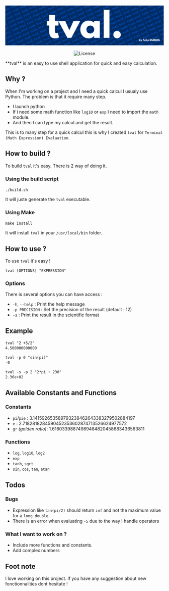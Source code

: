 ![tval](icon.png)
<p align="center">
  <img src="https://img.shields.io/badge/License-Apache%202.0-blue.svg" alt="License">
</p>
**tval** is an easy to use shell application for quick and easy calculation.

## Why ?
When I'm working on a project and I need a quick calcul I usualy use Python. The problem is that it require many step.
- I launch python
- If i need some math function like `log10` or `exp` I need to import the `math` module.
- And then I can type my calcul and get the result.

This is to many step for a quick calcul this is why I created `tval` for `Terminal (Math Expression) Evaluation`.

## How to build ?
To build `tval` it's easy. There is 2 way of doing it.
### Using the build script
```shell
./build.sh
```
It will juste generate the `tval` executable.
### Using Make
```shell
make install
```
It will install `tval` in your `/usr/local/bin` folder.

## How to use ?
To use `tval` it's easy !
```shell
tval [OPTIONS] "EXPRESSION"
```

### Options
There is several options you can have access :
- `-h`, `--help` : Print the help message
- `-p PRECISION` : Set the precision of the result (default : 12)
- `-s` : Print the result in the scientific format

## Example
```shell
tval "2 +5/2"
4.500000000000
```

```shell
tval -p 0 "sin(pi)"
-0
```

```shell
tval -s -p 2 "2*pi + 230"
2.36e+02
```

## Available Constants and Functions
### Constants
- `pi`/`pie` : 3.141592653589793238462643383279502884197
- `e` : 2.7182818284590452353602874713526624977572
- `gr` *(golden ratio)*: 1.61803398874989484820458683436563811
### Functions
- `log`, `log10`, `log2`
- `exp`
- `tanh`, `sqrt`
- `sin`, `cos`, `tan`, `atan`

## Todos
### Bugs
- Expression like `tan(pi/2)` should return `inf` and not the maximum value for a `long double`.
- There is an error when evaluating `-5` due to the way I handle operators

### What I want to work on ?
- Include more functions and constants.
- Add complex numbers

## Foot note
I love working on this project. If you have any suggestion about new fonctionnalities dont hesitate !
